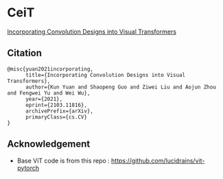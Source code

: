 # CeiT
[Incorporating Convolution Designs into Visual Transformers](https://arxiv.org/abs/2103.11816)

## Citation
```
@misc{yuan2021incorporating,
      title={Incorporating Convolution Designs into Visual Transformers}, 
      author={Kun Yuan and Shaopeng Guo and Ziwei Liu and Aojun Zhou and Fengwei Yu and Wei Wu},
      year={2021},
      eprint={2103.11816},
      archivePrefix={arXiv},
      primaryClass={cs.CV}
}
```

## Acknowledgement
* Base ViT code is from this repo : https://github.com/lucidrains/vit-pytorch
